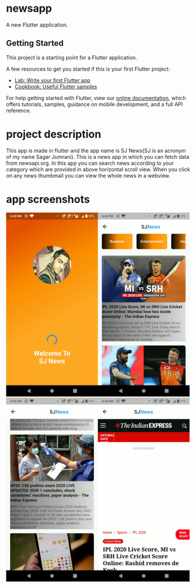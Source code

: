 # newsapp

A new Flutter application.

## Getting Started

This project is a starting point for a Flutter application.

A few resources to get you started if this is your first Flutter project:

- [Lab: Write your first Flutter app](https://flutter.dev/docs/get-started/codelab)
- [Cookbook: Useful Flutter samples](https://flutter.dev/docs/cookbook)

For help getting started with Flutter, view our
[online documentation](https://flutter.dev/docs), which offers tutorials,
samples, guidance on mobile development, and a full API reference.

# project description

This app is made in flutter and the app name is SJ News(SJ is an acronym of my name Sagar Jumrani). This is a news app in which you can fetch data from newsapi.org. In this app you can search news according to your category which are provided in above horizontal scroll view. When you click on any news thumbmail you can view the whole news in a webview.

# app screenshots

<img src="images/one.png" width ="250"><img src="images/two.png" width ="250">
<img src="images/three.png" width ="250"><img src="images/four.png" width ="250">
